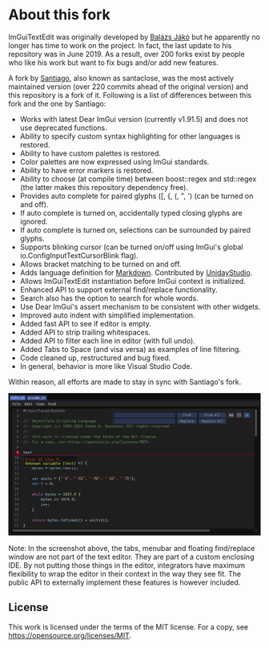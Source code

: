 # About this fork

ImGuiTextEdit was originally developed by [Balázs Jákó](https://github.com/BalazsJako/ImGuiColorTextEdit) but he apparently
no longer has time to work on the project. In fact, the last update to his repository was in June 2019. As a result, over 200
forks exist by people who like his work but want to fix bugs and/or add new features.

A fork by [Santiago](https://github.com/santaclose/ImGuiColorTextEdit), also known as santaclose, was the most actively
maintained version (over 220 commits ahead of the original version) and this repository is a fork of it.
Following is a list of differences between this fork and the one by Santiago:

- Works with latest Dear ImGui version (currently v1.91.5) and does not use deprecated functions.
- Ability to specify custom syntax highlighting for other languages is restored.
- Ability to have custom palettes is restored.
- Color palettes are now expressed using ImGui standards.
- Ability to have error markers is restored.
- Ability to choose (at compile time) between boost::regex and std::regex (the latter makes this repository dependency free).
- Provides auto complete for paired glyphs (\[, \{, \(, \", \') (can be turned on and off).
- If auto complete is turned on, accidentally typed closing glyphs are ignored.
- If auto complete is turned on, selections can be surrounded by paired glyphs.
- Supports blinking cursor (can be turned on/off using ImGui's global io.ConfigInputTextCursorBlink flag).
- Allows bracket matching to be turned on and off.
- Adds language definition for [Markdown](https://www.markdownguide.org/basic-syntax/). Contributed by [UnidayStudio](https://github.com/BalazsJako/ImGuiColorTextEdit/issues/155).
- Allows ImGuiTextEdit instantiation before ImGui context is initialized.
- Enhanced API to support external find/replace functionality.
- Search also has the option to search for whole words.
- Use Dear ImGui's assert mechanism to be consistent with other widgets.
- Improved auto indent with simplified implementation.
- Added fast API to see if editor is empty.
- Added API to strip trailing whitespaces.
- Added API to filter each line in editor (with full undo).
- Added Tabs to Space (and visa versa) as examples of line filtering.
- Code cleaned up, restructured and bug fixed.
- In general, behavior is more like Visual Studio Code.

Within reason, all efforts are made to stay in sync with Santiago's fork.

![Screenshot](screenshot.png)

Note: In the screenshot above, the tabs, menubar and floating find/replace window are not part of the text editor.
They are part of a custom enclosing IDE. By not putting those things in the editor, integrators have maximum
flexibility to wrap the editor in their context in the way they see fit. The public API to externally implement
these features is however included.

## License

This work is licensed under the terms of the MIT license.
For a copy, see <https://opensource.org/licenses/MIT>.

